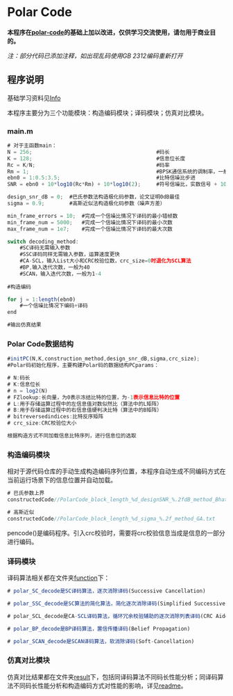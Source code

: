 # Polar Code

**本程序在[polar-code](https://github.com/luxinjin/polar-code)的基础上加以改进，仅供学习交流使用，请勿用于商业目的。**

*注：部分代码已添加注释，如出现乱码使用GB 2312编码重新打开*

## 程序说明

基础学习资料见[Info](https://github.com/AramakiYui/PolarCode/tree/master/info)

本程序主要分为三个功能模块：构造编码模块；译码模块；仿真对比模块。



### main.m

```js
# 对于主函数main：
N = 256;                                        #码长
K = 128;                                        #信息位长度
Rc = K/N;                                       #码率
Rm = 1;                                         #BPSK通信系统的调制率，一般为1
ebn0 = 1:0.5:3.5;                               #比特信噪比步进
SNR = ebn0 + 10*log10(Rc*Rm) + 10*log10(2);     #符号信噪比，实数信号 + 10*log10(2)2倍过采样系数

design_snr_dB = 0;  #巴氏参数法构造极化码参数，论文证明0dB最佳
sigma = 0.9;        #高斯近似法构造极化码参数（噪声方差）

min_frame_errors = 10;	#完成一个信噪比情况下译码的最小错帧数
min_frame_num = 5000;	#完成一个信噪比情况下译码的最小次数
max_frame_num = 1e7;	#完成一个信噪比情况下译码的最大次数

switch decoding_method:
    #SC译码无需输入参数
    #SSC译码同样无需输入参数，运算速度更快
    #CA-SCL，输入List大小和CRC校验位数，crc_size=0时退化为SCL算法
    #BP,输入迭代次数，一般为40
    #SCAN，输入迭代次数，一般为1-4
    
#构造编码

for j = 1:length(ebn0)
	#一个信噪比情况下编码+译码
end

#输出仿真结果
```



### Polar Code数据结构

```js
#initPC(N,K,construction_method,design_snr_dB,sigma,crc_size);
#Polar码初始化程序，主要构建Polar码的数据结构PCparams：

# N:码长
# K:信息位长
# n = log2(N)
# FZlookup:长向量，为0表示冻结比特的位置，为-1表示信息比特的位置
# L:用于存储运算过程中的左信息值对数似然比（算法中的L矩阵）
# B:用于存储运算过程中的右信息值硬判决比特（算法中的B矩阵）
# bitreversedindices:比特反序矩阵
# crc_size:CRC校验位大小

根据构造方式不同加载信息比特序列，进行信息位的选取
```



### 构造编码模块

相对于源代码仓库的手动生成构造编码序列位置，本程序自动生成不同编码方式在当前运行场景下的信息位置并自动加载。

```js
# 巴氏参数上界
constructedCode//PolarCode_block_length_%d_designSNR_%.2fdB_method_Bhattacharyya.txt

# 高斯近似
constructedCode//PolarCode_block_length_%d_sigma_%.2f_method_GA.txt
```

pencode()是编码程序。引入crc校验时，需要将crc校验信息当成是信息的一部分进行编码。



### 译码模块

译码算法相关都在文件夹[function](https://github.com/AramakiYui/PolarCode/tree/master/function)下：

```js
# polar_SC_decode是SC译码算法，逐次消除译码(Successive Cancellation)

# polar_SSC_decode是SC算法的简化算法，简化逐次消除译码(Simplified Successive Cancellation)

# polar_SCL_decode是CA-SCL译码算法，循环冗余校验辅助的逐次消除列表译码(CRC Aided Successive Cancellation List)；若crc_size = 0，退化为逐次消除列表译码(Successive Cancellation List)

# polar_BP_decode是BP译码算法，置信传播译码(Belief Propagation)

# polar_SCAN_decode是SCAN译码算法，软消除译码(Soft-Cancellation)
```



### 仿真对比模块

仿真对比结果都在文件夹[result](https://github.com/AramakiYui/PolarCode/tree/master/result)下，包括同译码算法不同码长性能分析；同译码算法不同码长性能分析和构造编码方式对性能的影响，详见[readme](https://github.com/AramakiYui/PolarCode/blob/master/result/readme.md)。